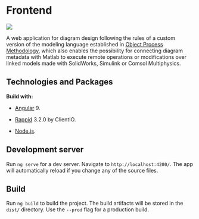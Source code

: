 # Frontend 

![](https://i.imgur.com/I789xCj.png)

A web application for diagram design following the rules of a custom version of the modeling language established in  [Object Process Methodology](https://en.wikipedia.org/wiki/Object_Process_Methodology), which also enables the possibility for connecting diagram metadata with Matlab to execute remote operations or modifications over linked models made with SolidWorks, Simulink or Comsol Multiphysics.

## Technologies and Packages

<b>Build with:</b>  

* [Angular](https://angular.io/) 9.

* [Rappid](https://resources.jointjs.com/docs/rappid/v3.2/index.html) 3.2.0 by ClientIO.

* [Node.js](https://nodejs.org/es/).

  

## Development server

Run `ng serve` for a dev server. Navigate to `http://localhost:4200/`. The app will automatically reload if you change any of the source files.


## Build

Run `ng build` to build the project. The build artifacts will be stored in the `dist/` directory. Use the `--prod` flag for a production build.



